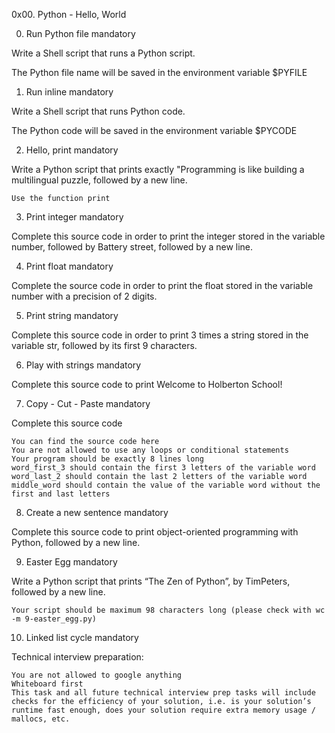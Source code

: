 0x00. Python - Hello, World


0. Run Python file
mandatory

Write a Shell script that runs a Python script.

The Python file name will be saved in the environment variable $PYFILE


1. Run inline
mandatory

Write a Shell script that runs Python code.

The Python code will be saved in the environment variable $PYCODE


2. Hello, print
mandatory

Write a Python script that prints exactly "Programming is like building a multilingual puzzle, followed by a new line.

    Use the function print


3. Print integer
mandatory

Complete this source code in order to print the integer stored in the variable number, followed by Battery street, followed by a new line.


4. Print float
mandatory

Complete the source code in order to print the float stored in the variable number with a precision of 2 digits.


5. Print string
mandatory

Complete this source code in order to print 3 times a string stored in the variable str, followed by its first 9 characters.


6. Play with strings
mandatory

Complete this source code to print Welcome to Holberton School!


7. Copy - Cut - Paste
mandatory

Complete this source code

    You can find the source code here
    You are not allowed to use any loops or conditional statements
    Your program should be exactly 8 lines long
    word_first_3 should contain the first 3 letters of the variable word
    word_last_2 should contain the last 2 letters of the variable word
    middle_word should contain the value of the variable word without the first and last letters


8. Create a new sentence
mandatory

Complete this source code to print object-oriented programming with Python, followed by a new line.


9. Easter Egg
mandatory

Write a Python script that prints “The Zen of Python”, by TimPeters, followed by a new line.

    Your script should be maximum 98 characters long (please check with wc -m 9-easter_egg.py)


10. Linked list cycle
mandatory

Technical interview preparation:

    You are not allowed to google anything
    Whiteboard first
    This task and all future technical interview prep tasks will include checks for the efficiency of your solution, i.e. is your solution’s runtime fast enough, does your solution require extra memory usage / mallocs, etc.

